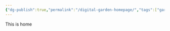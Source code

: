 ```yaml
---
{"dg-publish":true,"permalink":"/digital-garden-homepage/","tags":["gardenEntry"]}
---
```


This is home